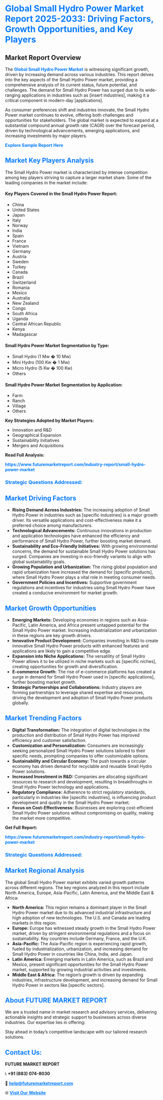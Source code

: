 <h1 style="color: #007BFF;">Global Small Hydro Power Market Report 2025-2033: Driving Factors, Growth Opportunities, and Key Players</h1>

<section id="overview">
<h2>Market Report Overview</h2>
<p>The <a href="https://www.futuremarketreport.com/industry-report/small-hydro-power-market" style="color: #007BFF; text-decoration: none;"><strong>Global Small Hydro Power Market</strong></a> is witnessing significant growth, driven by increasing demand across various industries. This report delves into the key aspects of the Small Hydro Power market, providing a comprehensive analysis of its current status, future potential, and challenges. The demand for Small Hydro Power has surged due to its wide-ranging applications in industries such as [insert industries], making it a critical component in modern-day [applications].</p>
<p>As consumer preferences shift and industries innovate, the Small Hydro Power market continues to evolve, offering both challenges and opportunities for stakeholders. The global market is expected to expand at a substantial compound annual growth rate (CAGR) over the forecast period, driven by technological advancements, emerging applications, and increasing investments by major players.</p>
</section>

<section id="overview">
<p><a href="https://www.futuremarketreport.com/request-sample/reportId=31059" style="color: #007BFF; text-decoration: none;"><strong>Explore Sample Report Here</strong></a></p>
</section>

<section id="key-players">
<h2 style="color: #007BFF;">Market Key Players Analysis</h2>
<p>The Small Hydro Power market is characterized by intense competition among key players striving to capture a larger market share. Some of the leading companies in the market include:</p>
<h4>Key Players Covered in the Small Hydro Power Report:</h4>
<ul><li>China</li><li>United States</li><li>Japan</li><li>Italy</li><li>Norway</li><li>India</li><li>Spain</li><li>France</li><li>Vietnam</li><li>Germany</li><li>Austria</li><li>Sweden</li><li>Turkey</li><li>Canada</li><li>Brazil</li><li>Switzerland</li><li>Romania</li><li>Mexico</li><li>Australia</li><li>New Zealand</li><li>Congo</li><li>South Africa</li><li>Uganda</li><li>Central African Republic</li><li>Kenya</li><li>Madagascar</li></ul>
<h4>Small Hydro Power Market Segmentation by Type:</h4>
<ul><li>Small Hydro (1 Mw � 10 Mw)</li><li>Mini Hydro (100 Kw � 1 Mw)</li><li>Micro Hydro (5 Kw � 100 Kw)</li><li>Others</li></ul>

<h4>Small Hydro Power Market Segmentation by Application:</h4>
<ul><li>Farm</li><li>Ranch</li><li>Village</li><li>Others</li></ul>
<p><strong>Key Strategies Adopted by Market Players:</strong></p>
<ul>
<li>Innovation and R&D</li>
<li>Geographical Expansion</li>
<li>Sustainability Initiatives</li>
<li>Mergers and Acquisitions</li>
</ul>
</section>

<section>
<p><strong>Read Full Analysis: </strong></p><a href="https://www.futuremarketreport.com/industry-report/small-hydro-power-market" style="color: #007BFF; text-decoration: none;"><strong>https://www.futuremarketreport.com/industry-report/small-hydro-power-market</strong></a>
<h3 style="color: #007BFF;">Strategic Questions Addressed:</h3>
</section>

<section id="driving-factors">
<h2 style="color: #007BFF;">Market Driving Factors</h2>
<ul>
<li><strong>Rising Demand Across Industries:</strong> The increasing adoption of Small Hydro Power in industries such as [specific industries] is a major growth driver. Its versatile applications and cost-effectiveness make it a preferred choice among manufacturers.</li>
<li><strong>Technological Advancements:</strong> Continuous innovations in production and application technologies have enhanced the efficiency and performance of Small Hydro Power, further boosting market demand.</li>
<li><strong>Sustainability and Eco-Friendly Initiatives:</strong> With growing environmental concerns, the demand for sustainable Small Hydro Power solutions has surged. Companies are investing in eco-friendly variants to align with global sustainability goals.</li>
<li><strong>Growing Population and Urbanization:</strong> The rising global population and rapid urbanization have increased the demand for [specific products], where Small Hydro Power plays a vital role in meeting consumer needs.</li>
<li><strong>Government Policies and Incentives:</strong> Supportive government regulations and incentives for industries using Small Hydro Power have created a conducive environment for market growth.</li>
</ul>
</section>

<section id="growth-opportunities">
<h2 style="color: #007BFF;">Market Growth Opportunities</h2>
<ul>
<li><strong>Emerging Markets:</strong> Developing economies in regions such as Asia-Pacific, Latin America, and Africa present untapped potential for the Small Hydro Power market. Increasing industrialization and urbanization in these regions are key growth drivers.</li>
<li><strong>Innovative Product Development:</strong> Companies investing in R&D to create innovative Small Hydro Power products with enhanced features and applications are likely to gain a competitive edge.</li>
<li><strong>Expansion into Niche Applications:</strong> The versatility of Small Hydro Power allows it to be utilized in niche markets such as [specific niches], creating opportunities for growth and diversification.</li>
<li><strong>E-commerce Growth:</strong> The rise of e-commerce platforms has created a surge in demand for Small Hydro Power used in [specific applications], further boosting market growth.</li>
<li><strong>Strategic Partnerships and Collaborations:</strong> Industry players are forming partnerships to leverage shared expertise and resources, driving the development and adoption of Small Hydro Power products globally.</li>
</ul>
</section>

<section id="trending-factors">
<h2 style="color: #007BFF;">Market Trending Factors</h2>
<ul>
<li><strong>Digital Transformation:</strong> The integration of digital technologies in the production and distribution of Small Hydro Power has improved efficiency and customer satisfaction.</li>
<li><strong>Customization and Personalization:</strong> Consumers are increasingly seeking personalized Small Hydro Power solutions tailored to their specific needs, prompting companies to offer customizable options.</li>
<li><strong>Sustainability and Circular Economy:</strong> The push towards a circular economy has driven demand for recyclable and reusable Small Hydro Power solutions.</li>
<li><strong>Increased Investment in R&D:</strong> Companies are allocating significant resources to research and development, resulting in breakthroughs in Small Hydro Power technology and applications.</li>
<li><strong>Regulatory Compliance:</strong> Adherence to strict regulatory standards, particularly in industries like [specific industries], is influencing product development and quality in the Small Hydro Power market.</li>
<li><strong>Focus on Cost-Effectiveness:</strong> Businesses are exploring cost-efficient Small Hydro Power solutions without compromising on quality, making the market more competitive.</li>
</ul>
</section>

<section>
<p><strong>Get Full Report: </strong></p><a href="https://www.futuremarketreport.com/industry-report/small-hydro-power-market" style="color: #007BFF; text-decoration: none;"><strong>https://www.futuremarketreport.com/industry-report/small-hydro-power-market</strong></a>
<h3 style="color: #007BFF;">Strategic Questions Addressed:</h3>
</section>


<section id="regional-analysis">
<h2 style="color: #007BFF;">Market Regional Analysis</h2>
<p>The global Small Hydro Power market exhibits varied growth patterns across different regions. The key regions analyzed in this report include North America, Europe, Asia-Pacific, Latin America, and the Middle East & Africa:</p>
<ul>
<li><strong>North America:</strong> This region remains a dominant player in the Small Hydro Power market due to its advanced industrial infrastructure and high adoption of new technologies. The U.S. and Canada are leading markets in this region.</li>
<li><strong>Europe:</strong> Europe has witnessed steady growth in the Small Hydro Power market, driven by stringent environmental regulations and a focus on sustainability. Key countries include Germany, France, and the U.K.</li>
<li><strong>Asia-Pacific:</strong> The Asia-Pacific region is experiencing rapid growth, fueled by industrialization, urbanization, and increasing demand for Small Hydro Power in countries like China, India, and Japan.</li>
<li><strong>Latin America:</strong> Emerging markets in Latin America, such as Brazil and Mexico, present significant opportunities for the Small Hydro Power market, supported by growing industrial activities and investments.</li>
<li><strong>Middle East & Africa:</strong> The region’s growth is driven by expanding industries, infrastructure development, and increasing demand for Small Hydro Power in sectors like [specific sectors].</li>
</ul>
</section>

<footer>
<h2 style="color: #007BFF;">About FUTURE MARKET REPORT</h2>
<p>We are a trusted name in market research and advisory services, delivering actionable insights and strategic support to businesses across diverse industries. Our expertise lies in offering:</p>

<p>Stay ahead in today’s competitive landscape with our tailored research solutions.</p>

<h2 style="color: #007BFF;">Contact Us:</h2>
<p><strong>FUTURE MARKET REPORT</strong></p>
<p>📞 <strong>+91 (883) 074-8030</strong></p>
<p>📧 <strong><a href="mailto:help@futuremarketreport.com" style="color: #007BFF;">help@futuremarketreport.com</a></strong></p>
<p>🌐 <strong><a href="https://www.futuremarketreport.com/" style="color: #007BFF;">Visit Our Website</a></strong></p>
</footer>